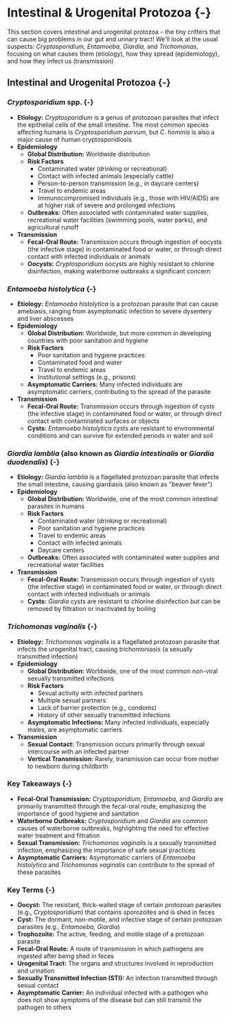 # Intestinal & Urogenital Protozoa {-}

This section covers intestinal and urogenital protozoa – the tiny critters that can cause big problems in our gut and urinary tract! We'll look at the usual suspects: *Cryptosporidium, Entamoeba, Giardia,* and *Trichomonas*, focusing on what causes them (etiology), how they spread (epidemiology), and how they infect us (transmission)

## **Intestinal and Urogenital Protozoa** {-}

### ***Cryptosporidium* spp.** {-}

*   **Etiology:** *Cryptosporidium* is a genus of protozoan parasites that infect the epithelial cells of the small intestine. The most common species affecting humans is *Cryptosporidium parvum*, but *C. hominis* is also a major cause of human cryptosporidiosis
*   **Epidemiology**
    *   **Global Distribution:** Worldwide distribution
    *   **Risk Factors**
        *   Contaminated water (drinking or recreational)
        *   Contact with infected animals (especially cattle)
        *   Person-to-person transmission (e.g., in daycare centers)
        *   Travel to endemic areas
        *   Immunocompromised individuals (e.g., those with HIV/AIDS) are at higher risk of severe and prolonged infections
    *   **Outbreaks:** Often associated with contaminated water supplies, recreational water facilities (swimming pools, water parks), and agricultural runoff
*   **Transmission**
    *   **Fecal-Oral Route:** Transmission occurs through ingestion of oocysts (the infective stage) in contaminated food or water, or through direct contact with infected individuals or animals
    *   **Oocysts:** *Cryptosporidium* oocysts are highly resistant to chlorine disinfection, making waterborne outbreaks a significant concern

### ***Entamoeba histolytica*** {-}

*   **Etiology:** *Entamoeba histolytica* is a protozoan parasite that can cause amebiasis, ranging from asymptomatic infection to severe dysentery and liver abscesses
*   **Epidemiology**
    *   **Global Distribution:** Worldwide, but more common in developing countries with poor sanitation and hygiene
    *   **Risk Factors**
        *   Poor sanitation and hygiene practices
        *   Contaminated food and water
        *   Travel to endemic areas
        *   Institutional settings (e.g., prisons)
    *   **Asymptomatic Carriers:** Many infected individuals are asymptomatic carriers, contributing to the spread of the parasite
*   **Transmission**
    *   **Fecal-Oral Route:** Transmission occurs through ingestion of cysts (the infective stage) in contaminated food or water, or through direct contact with contaminated surfaces or objects
    *   **Cysts:** *Entamoeba histolytica* cysts are resistant to environmental conditions and can survive for extended periods in water and soil

### ***Giardia lamblia* (also known as *Giardia intestinalis* or *Giardia duodenalis*)** {-}

*   **Etiology:** *Giardia lamblia* is a flagellated protozoan parasite that infects the small intestine, causing giardiasis (also known as "beaver fever")
*   **Epidemiology**
    *   **Global Distribution:** Worldwide, one of the most common intestinal parasites in humans
    *   **Risk Factors**
        *   Contaminated water (drinking or recreational)
        *   Poor sanitation and hygiene practices
        *   Travel to endemic areas
        *   Contact with infected animals
        *   Daycare centers
    *   **Outbreaks:** Often associated with contaminated water supplies and recreational water facilities
*   **Transmission**
    *   **Fecal-Oral Route:** Transmission occurs through ingestion of cysts (the infective stage) in contaminated food or water, or through direct contact with infected individuals or animals
    *   **Cysts:** *Giardia* cysts are resistant to chlorine disinfection but can be removed by filtration or inactivated by boiling

### ***Trichomonas vaginalis*** {-}

*   **Etiology:** *Trichomonas vaginalis* is a flagellated protozoan parasite that infects the urogenital tract, causing trichomoniasis (a sexually transmitted infection)
*   **Epidemiology**
    *   **Global Distribution:** Worldwide, one of the most common non-viral sexually transmitted infections
    *   **Risk Factors**
        *   Sexual activity with infected partners
        *   Multiple sexual partners
        *   Lack of barrier protection (e.g., condoms)
        *   History of other sexually transmitted infections
    *   **Asymptomatic Infections:** Many infected individuals, especially males, are asymptomatic carriers
*   **Transmission**
    *   **Sexual Contact:** Transmission occurs primarily through sexual intercourse with an infected partner
    *   **Vertical Transmission:** Rarely, transmission can occur from mother to newborn during childbirth

### **Key Takeaways** {-}

*   **Fecal-Oral Transmission:** *Cryptosporidium, Entamoeba,* and *Giardia* are primarily transmitted through the fecal-oral route, emphasizing the importance of good hygiene and sanitation
*   **Waterborne Outbreaks:** *Cryptosporidium* and *Giardia* are common causes of waterborne outbreaks, highlighting the need for effective water treatment and filtration
*   **Sexual Transmission:** *Trichomonas vaginalis* is a sexually transmitted infection, emphasizing the importance of safe sexual practices
*   **Asymptomatic Carriers:** Asymptomatic carriers of *Entamoeba histolytica* and *Trichomonas vaginalis* can contribute to the spread of these parasites

### **Key Terms** {-}

*   **Oocyst:** The resistant, thick-walled stage of certain protozoan parasites (e.g., *Cryptosporidium*) that contains sporozoites and is shed in feces
*   **Cyst:** The dormant, non-motile, and infective stage of certain protozoan parasites (e.g., *Entamoeba, Giardia*)
*   **Trophozoite:** The active, feeding, and motile stage of a protozoan parasite
*   **Fecal-Oral Route:** A route of transmission in which pathogens are ingested after being shed in feces
*   **Urogenital Tract:** The organs and structures involved in reproduction and urination
*   **Sexually Transmitted Infection (STI):** An infection transmitted through sexual contact
*   **Asymptomatic Carrier:** An individual infected with a pathogen who does not show symptoms of the disease but can still transmit the pathogen to others
